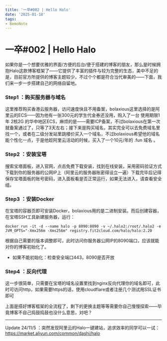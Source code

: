 ```yaml
---
title: '一卒#002 | Hello Halo'
date: '2025-01-18'
tags:
- BemoNote
---
```


# 一卒#002 | Hello Halo

如果你是一个想要优雅的界面/方便的后台/便于搭建的博客的朋友，那么是时候拥抱Halo这款博客框架了——它提供了丰富的插件与较为完整的生态，美中不足的是，目前官方所提供的博客主题较少，不过个个都是符合当代审美的——下面，我们来一步一步搭建自己的网络自留地。

### Step1 ：购买服务器与域名

这里推荐购买香港云服务器，访问速度快且不用备案，bolaxious这里选择的是阿里云的ECS——因为他有一张300元的学生代金券还没用，购入了一台 使用期限1年 2核2G 的华中地区ECS，麻烦的是——需要ICP备案，不过bolaxious在第一次就备案通过了，只等了3天左右；接下来是购买域名，其实完全可以去免费域名里找一个，或者在二级分发站里跳楼价买入一个域名，不过bolaxious希望他的域名能个性化一点，于是他趁阿里云活动的时候，买入了一个10元/年的 .fun 域名 。

### Step2 ：安装宝塔

搜索宝塔面板，进入官网，点击免费下载安装，找到在线安装，采用密码验证方式下载到你的服务器的公网IP上（阿里云的服务器账密得设立一遍）下载完毕后记得保存宝塔面板的账号密码，进入面板看是否正常运行，如果无法进入，请查看安全组。

### Step3 ：安装Docker

在宝塔的容器页即可安装Docker，bolaxious用的是二进制安装。而后创建容器，在宝塔SSH工具新建服务器，运行：

```
docker run -it -d --name halo -p 8090:8090 -v ~/.halo2:/root/.halo2 -e JVM_OPTS="-Xmx256m -Xms256m" registry.fit2cloud.com/halo/halo:2.20
```

根据自己需要的版本调整即可，此时访问你服务器公网IP的8090端口，应该就能对你的博客初始化了。

- 如果不能初始化：检查安全端口443，8090是否开放

### Step4 ：反向代理

这一步很简单，只需要在宝塔的域名设置里找到nginx反向代理你的域名即可，此时可访问http，如果需要https的话，使用cloudflare或者注册几个测试用SSL证书即可

上面是搭好博客框架的全流程了，剩下的更换主题等等需要你自己慢慢探索——毕竟博客不自己捣鼓捣鼓也没什么意思，对吧？

---

Update 24/11/5 ：突然发现阿里云的Halo一键建站，追求效率的同学可以一试：https://market.aliyun.com/common/dashi/halo